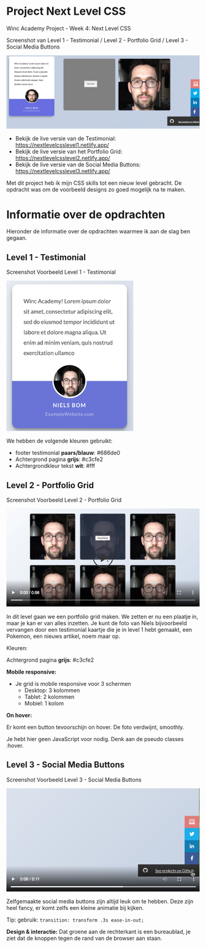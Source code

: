 # **Project Next Level CSS**
Winc Academy Project - Week 4: Next Level CSS

Screenshot van Level 1 - Testimonial / Level 2 - Portfolio Grid / Level 3 - Social Media Buttons

![Screenshot](./images/ScreenshotLevels.png)

- Bekijk de live versie van de Testimonial: https://nextlevelcsslevel1.netlify.app/
- Bekijk de live versie van het Portfolio Grid: https://nextlevelcsslevel2.netlify.app/
- Bekijk de live versie van de Social Media Buttons: https://nextlevelcsslevel3.netlify.app/

Met dit project heb ik mijn CSS skills tot een nieuw level gebracht. 
De opdracht was om de voorbeeld designs zo goed mogelijk na te maken.

# **Informatie over de opdrachten**

Hieronder de informatie over de opdrachten waarmee ik aan de slag ben gegaan.

## Level 1 - Testimonial ##

Screenshot Voorbeeld Level 1 - Testimonial

![Screenshot](./images/DesignVoorbeeld1.png)

We hebben de volgende kleuren gebruikt:

- footer testimonial **paars/blauw**:  #686de0
- Achtergrond pagina **grijs**: #c3cfe2
- Achtergrondkleur tekst **wit**: #fff

## Level 2 - Portfolio Grid ##

Screenshot Voorbeeld Level 2 - Portfolio Grid

![Screenshot](./images/DesignVoorbeeld2.png)

In dit level gaan we een portfolio grid maken. We zetten er nu een plaatje in, maar je kan er van alles inzetten. 
Je kunt de foto van Niels bijvoorbeeld vervangen door een testimonial kaartje die je in level 1 hebt gemaakt, 
een Pokemon, een nieuws artikel, noem maar op.

Kleuren:

Achtergrond pagina **grijs**: #c3cfe2

**Mobile responsive:** 

- Je grid is mobile responsive voor 3 schermen
    - Desktop: 3 kolommen
    - Tablet: 2 kolommen
    - Mobiel: 1 kolom

**On hover:**

Er komt een button tevoorschijn on hover. De foto verdwijnt, smoothly.

Je hebt hier geen JavaScript voor nodig. Denk aan de pseudo classes :hover.

## Level 3 - Social Media Buttons ##

Screenshot Voorbeeld Level 3 - Social Media Buttons

![Screenshot](./images/DesignVoorbeeld3.png)

Zelfgemaakte social media buttons zijn altijd leuk om te hebben. Deze zijn heel fancy, er komt zelfs een kleine animatie bij kijken. 

Tip: gebruik: `transition: transform .3s ease-in-out;`

**Design & interactie:**
Dat groene aan de rechterkant is een bureaublad, je ziet dat de knoppen tegen de rand van de browser aan staan.

